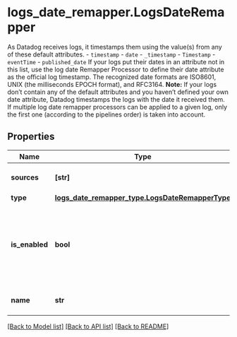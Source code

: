 # logs_date_remapper.LogsDateRemapper

As Datadog receives logs, it timestamps them using the value(s) from any of these default attributes.    - `timestamp`   - `date`   - `_timestamp`   - `Timestamp`   - `eventTime`   - `published_date`    If your logs put their dates in an attribute not in this list,   use the log date Remapper Processor to define their date attribute as the official log timestamp.   The recognized date formats are ISO8601, UNIX (the milliseconds EPOCH format), and RFC3164.    **Note:** If your logs don’t contain any of the default attributes   and you haven’t defined your own date attribute, Datadog timestamps   the logs with the date it received them.    If multiple log date remapper processors can be applied to a given log,   only the first one (according to the pipelines order) is taken into account.
## Properties
Name | Type | Description | Notes
------------ | ------------- | ------------- | -------------
**sources** | **[str]** | Array of source attributes. | 
**type** | [**logs_date_remapper_type.LogsDateRemapperType**](LogsDateRemapperType.md) |  | 
**is_enabled** | **bool** | Whether or not the processor is enabled. | [optional]  if omitted the server will use the default value of False
**name** | **str** | Name of the processor. | [optional] 

[[Back to Model list]](README.md#documentation-for-models) [[Back to API list]](README.md#documentation-for-api-endpoints) [[Back to README]](README.md)


